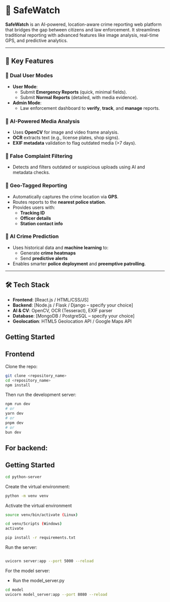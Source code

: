 # 🔐 SafeWatch

**SafeWatch** is an AI-powered, location-aware crime reporting web platform that bridges the gap between citizens and law enforcement. It streamlines traditional reporting with advanced features like image analysis, real-time GPS, and predictive analytics.

---

## 🚀 Key Features

### 👥 Dual User Modes
- **User Mode**:  
  - Submit **Emergency Reports** (quick, minimal fields).  
  - Submit **Normal Reports** (detailed, with media evidence).
- **Admin Mode**:  
  - Law enforcement dashboard to **verify**, **track**, and **manage** reports.

### 🧠 AI-Powered Media Analysis
- Uses **OpenCV** for image and video frame analysis.
- **OCR** extracts text (e.g., license plates, shop signs).
- **EXIF metadata** validation to flag outdated media (>7 days).

### 🚫 False Complaint Filtering
- Detects and filters outdated or suspicious uploads using AI and metadata checks.

### 📍 Geo-Tagged Reporting
- Automatically captures the crime location via **GPS**.
- Routes reports to the **nearest police station**.
- Provides users with:
  - **Tracking ID**
  - **Officer details**
  - **Station contact info**

### 🔎 AI Crime Prediction
- Uses historical data and **machine learning** to:
  - Generate **crime heatmaps**
  - Send **predictive alerts**
- Enables smarter **police deployment** and **preemptive patrolling**.

---

## 🛠️ Tech Stack
- **Frontend**: [React.js / HTML/CSS/JS]
- **Backend**: [Node.js / Flask / Django – specify your choice]
- **AI & CV**: OpenCV, OCR (Tesseract), EXIF parser
- **Database**: [MongoDB / PostgreSQL – specify your choice]
- **Geolocation**: HTML5 Geolocation API / Google Maps API


## Getting Started

## Frontend

Clone the repo:

```bash
git clone <repository_name>
cd <repository_name>
npm install
```

Then run the development server:

```bash
npm run dev
# or
yarn dev
# or
pnpm dev
# or
bun dev
```

## For backend:

## Getting Started

```bash
cd python-server
```

Create the virtual environment:

```bash
python -m venv venv
```
Activate the virtual environment

``` bash
source venv/bin/activate (Linux)

cd venv/Scripts (Windows)
activate
```

```bash
pip install -r requirements.txt
```
Run the server:

```bash

uvicorn server:app --port 5000 --reload

```
For the model server:

- Run the model_server.py

``` bash
cd model
uvicorn model_server:app --port 8080 --reload
```



